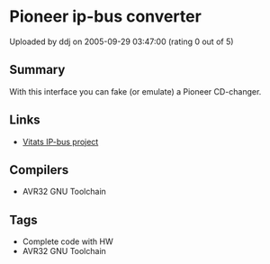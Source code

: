 # Pioneer ip-bus converter

Uploaded by ddj on 2005-09-29 03:47:00 (rating 0 out of 5)

## Summary

With this interface you can fake (or emulate) a Pioneer CD-changer.

## Links

- [Vitats IP-bus project](http://www.vitat.spb.ru)

## Compilers

- AVR32 GNU Toolchain

## Tags

- Complete code with HW
- AVR32 GNU Toolchain
